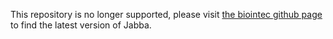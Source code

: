 This repository is no longer supported, please visit [the biointec github page](https://github.com/biointec/jabba) to find the latest version of Jabba.
